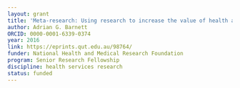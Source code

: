 ```yaml
---
layout: grant
title: 'Meta-research: Using research to increase the value of health and medical research'
author: Adrian G. Barnett
ORCID: 0000-0001-6339-0374
year: 2016
link: https://eprints.qut.edu.au/98764/
funder: National Health and Medical Research Foundation
program: Senior Research Fellowship
discipline: health services research
status: funded
---
```


